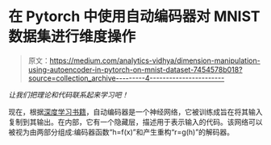 # 在 Pytorch 中使用自动编码器对 MNIST 数据集进行维度操作

> 原文：<https://medium.com/analytics-vidhya/dimension-manipulation-using-autoencoder-in-pytorch-on-mnist-dataset-7454578b018?source=collection_archive---------4----------------------->

*让我们把理论和代码联系起来学习吧！*

现在，根据[深度学习书籍](https://www.deeplearningbook.org/contents/autoencoders.html)，自动编码器是一个神经网络，它被训练成旨在将其输入复制到其输出。在内部，它有一个隐藏层，描述用于表示输入的代码。该网络可以被视为由两部分组成:编码器函数“h=f(x)”和产生重构“r=g(h)”的解码器。